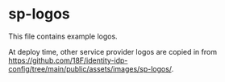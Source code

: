 # sp-logos

This file contains example logos.

At deploy time, other service provider logos are copied in from
https://github.com/18F/identity-idp-config/tree/main/public/assets/images/sp-logos/.
